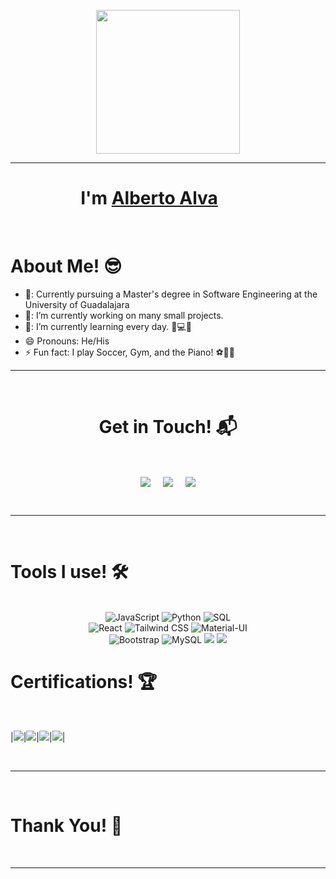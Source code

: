 <p align="center">
  <img src="https://miro.medium.com/max/2048/1*OohqW5DGh9CQS4hLY5FXzA.png" height="230"/>
</p>
<hr>
<h1 align="center">I'm <a href="https://github.com/Aryagm">Alberto Alva<a><img width="60px"/></h1>
<Br>
<h1>About Me! 😎</h1>

- 🏫: Currently pursuing a Master's degree in Software Engineering at the University of Guadalajara
- 🔭: I’m currently working on many small projects.
- 🌱: I’m currently learning every day. 🧠💻🤖
- 😄  Pronouns: He/His
- ⚡  Fun fact: I play Soccer, Gym, and the Piano! ⚽🦾🎹
  
<hr>
<Br>
<h1 align="center">Get in Touch! 📬</h1>
<Br>
<p align="center">
<a href="https://www.linkedin.com/in/alberto-alva-0b0215187/" target="blank"><img align="center" src="https://img.shields.io/badge/-LinkedIn-0077B5?style=for-the-badge&logo=Linkedin&logoColor=white" /></a> &nbsp;&nbsp;&nbsp;  <a href="mailto:albertoaaa99@gmail.com" target="blank"><img align="center" src="https://img.shields.io/badge/-Gmail-D14836?style=for-the-badge&logo=Gmail&logoColor=white" /></a>    &nbsp;&nbsp;&nbsp;       <a href="https://www.hackerrank.com/profile/albertoaaa99" target="blank"><img align="center" src="https://img.shields.io/badge/-Hackerrank-2EC866?style=for-the-badge&logo=HackerRank&logoColor=white" /></a>
  
</p>
  
<Br>
<hr>
<Br>
<h1>Tools I use! 🛠️</h1>
<Br>
<div align=center> 
 <a target="_blank">
  <img alt="JavaScript" src="https://img.shields.io/badge/JavaScript-F7DF1E?style=for-the-badge&logo=javascript&logoColor=black">
</a>
<a  target="_blank">
  <img alt="Python" src="https://img.shields.io/badge/Python-3776AB?style=for-the-badge&logo=python&logoColor=white">
</a>
<a  target="_blank">
  <img alt="SQL" src="https://img.shields.io/badge/SQL-CC2927?style=for-the-badge&logo=microsoft%20sql%20server&logoColor=white">
</a>
  <br>
<a  target="_blank">
  <img alt="React" src="https://img.shields.io/badge/React-61DAFB?style=for-the-badge&logo=react&logoColor=black">
</a>
<a  target="_blank">
  <img alt="Tailwind CSS" src="https://img.shields.io/badge/Tailwind_CSS-38B2AC?style=for-the-badge&logo=tailwind-css&logoColor=white">
</a>

<a  target="_blank">
  <img alt="Material-UI" src="https://img.shields.io/badge/Material--UI-0081CB?style=for-the-badge&logo=material-ui&logoColor=white">
</a>
<br>
<a  target="_blank">
  <img alt="Bootstrap" src="https://img.shields.io/badge/Bootstrap-563D7C?style=for-the-badge&logo=bootstrap&logoColor=white">
</a>

<!-- Database -->
<a  target="_blank">
  <img alt="MySQL" src="https://img.shields.io/badge/MySQL-4479A1?style=for-the-badge&logo=mysql&logoColor=white">
</a>
<img src="https://img.shields.io/badge/django-092E20?style=for-the-badge&logo=django&logoColor=white">
<img src="https://img.shields.io/badge/flask-000000?style=for-the-badge&logo=flask&logoColor=white">

</div>
  
<!--
<Br>
<hr>
<Br>
<h1>Some of my Projects! 🎨</h1>
<Br>
  
[![ReadMe Card](https://github-readme-stats.vercel.app/api/pin/?username=Aryagm&repo=California_Housing_Prices)](https://github.com/Albertwo512/ShortUrl)

<Br>
<hr>
<Br>
-->
<h1>Certifications! 🏆</h1>
<Br>
  
|[![](https://img.shields.io/badge/UX%2FUI%20-%20google)](https://img.shields.io/badge/FrontEnd%20Developer%20-googel)|[![](https://img.shields.io/badge/%20FRONT%20%20END%20DEVELOPER%20-fron?logoColor=%09%230000FF&color=%23000080)](https://img.shields.io/badge/COURSE%20INTENSIVE%20OF%20LEVEL%20ENGLISH%20-english?logoColor=blue)|[![](https://img.shields.io/badge/%20COURSE%20INTENSIVE%20OF%20LEVEL%20ENGLISH%20-english?logoColor=%09%230000FF&color=orange)](https://raw.githubusercontent.com/Aryagm/Aryagm/main/Certificates/Machine%20Learning%20for%20Everyone-1.jpg)|[![](https://img.shields.io/badge/Advanced%20Certificate%20in%20iOS%20App%20Development%20with%20Swift%20-ios?logoColor=%09%230000FF&color=%09%230000FF)](https://github.com/Aryagm/Aryagm/blob/main/Certificates/Data%20Science%20Toolbox%20-%20I-1.jpg)|
<!--
|---|---|---|---|
|
[![](https://img.shields.io/badge/Data%20Science%20Toolbox%20-II-orange?style=for-the-badge)](https://github.com/Aryagm/Aryagm/blob/main/Certificates/Data%20Science%20Toolbox%20-%20II-1.jpg)|[![](https://img.shields.io/badge/Statistical%20Thinking%20in%20Python-purple?style=for-the-badge)](https://raw.githubusercontent.com/Aryagm/Aryagm/main/Certificates/Statistical%20Thinking%20in%20Python-1.jpg)|[![](https://img.shields.io/badge/Supervized%20Learning%20with%20Sklearn-red?style=for-the-badge)](https://raw.githubusercontent.com/Aryagm/Aryagm/main/Certificates/Supervized%20Learning%20with%20Scikit-Learn-1.jpg)|[![](https://img.shields.io/badge/More%20on%20the%20Way!-yellow?style=for-the-badge)](https://github.com/Aryagm)| 
  -->

<Br>
<hr>

<Br>
<h1>Thank You! 🤵 </h1>
<Br>

------
